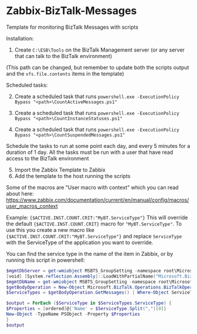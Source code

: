 # Zabbix-BizTalk-Messages
Template for monitoring BizTalk Messages with scripts

Installation:
1. Create ```C:\ESB\Tools``` on the BizTalk Management server (or any server that can talk to the BizTalk environment)

(This path can be changed, but remember to update both the scripts output and the ```vfs.file.contents``` items in the template)

Scheduled tasks:

2. Create a scheduled task that runs ```powershell.exe -ExecutionPolicy Bypass "<path>\CountActiveMessages.ps1"```
  
3. Create a scheduled task that runs ```powershell.exe -ExecutionPolicy Bypass "<path>\CountInstanceStatuses.ps1"```
  
4. Create a scheduled task that runs ```powershell.exe -ExecutionPolicy Bypass "<path>\CountSuspendedMessages.ps1"```
  
Schedule the tasks to run at some point each day, and every 5 minutes for a duration of 1 day.
All the tasks must be run with a user that have read access to the BizTalk environment

5. Import the Zabbix Template to Zabbix
6. Add the template to the host running the scripts
  
  
Some of the macros are "User macro with context" which you can read about here:
https://www.zabbix.com/documentation/current/en/manual/config/macros/user_macros_context

Example: ```{$ACTIVE.INST.COUNT.CRIT:"MyBT.ServiceType"}``` This will override the default ```{$ACTIVE.INST.COUNT.CRIT}``` macro for ```"MyBT.ServiceType"```. 
To use this you create a new macro like ```{$ACTIVE.INST.COUNT.CRIT:"MyBT.ServiceType"}``` and replace ```ServiceType``` with the ServiceType of the application you want to override.
  
You can find the service type in the name of the item in Zabbix, or by running this script in powershell:
```powershell
$mgmtDbServer = get-wmiobject MSBTS_GroupSetting -namespace root\MicrosoftBizTalkServer | select-object -expand MgmtDbServerName
[void] [System.reflection.Assembly]::LoadWithPartialName("Microsoft.BizTalk.Operations")
$mgmtDbName = get-wmiobject MSBTS_GroupSetting -namespace root\MicrosoftBizTalkServer | select-object -expand MgmtDbName
$getBodyOperation = New-Object Microsoft.BizTalk.Operations.BizTalkOperations($mgmtDbServer, $mgmtDbName)
$ServiceTypes = $getBodyOperation.GetMessages() | Where-Object ServiceType -gt "" | Select-Object ServiceType

$output = ForEach ($ServiceType in $ServiceTypes.ServiceType) {
$Properties = [ordered]@{'Name' = $ServiceType.Split(",")[0]}
New-Object -TypeName PSObject -Property $Properties
}
$output
  ```
  
